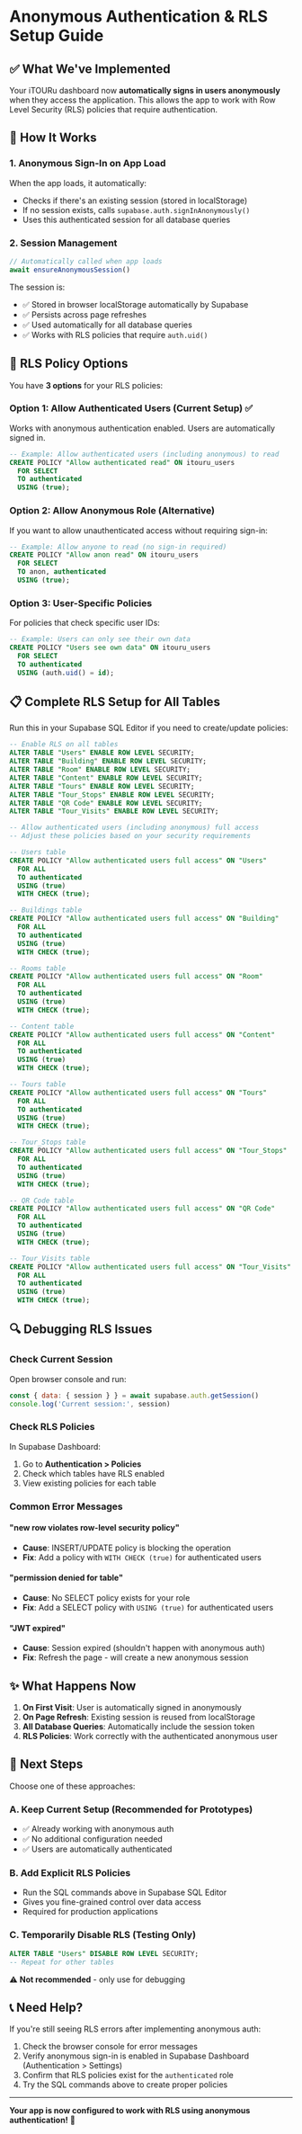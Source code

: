 # Anonymous Authentication & RLS Setup Guide

## ✅ What We've Implemented

Your iTOURu dashboard now **automatically signs in users anonymously** when they access the application. This allows the app to work with Row Level Security (RLS) policies that require authentication.

## 🔐 How It Works

### 1. **Anonymous Sign-In on App Load**
When the app loads, it automatically:
- Checks if there's an existing session (stored in localStorage)
- If no session exists, calls `supabase.auth.signInAnonymously()`
- Uses this authenticated session for all database queries

### 2. **Session Management**
```javascript
// Automatically called when app loads
await ensureAnonymousSession()
```

The session is:
- ✅ Stored in browser localStorage automatically by Supabase
- ✅ Persists across page refreshes
- ✅ Used automatically for all database queries
- ✅ Works with RLS policies that require `auth.uid()`

## 🎯 RLS Policy Options

You have **3 options** for your RLS policies:

### Option 1: Allow Authenticated Users (Current Setup) ✅
Works with anonymous authentication enabled. Users are automatically signed in.

```sql
-- Example: Allow authenticated users (including anonymous) to read
CREATE POLICY "Allow authenticated read" ON itouru_users
  FOR SELECT 
  TO authenticated
  USING (true);
```

### Option 2: Allow Anonymous Role (Alternative)
If you want to allow unauthenticated access without requiring sign-in:

```sql
-- Example: Allow anyone to read (no sign-in required)
CREATE POLICY "Allow anon read" ON itouru_users
  FOR SELECT 
  TO anon, authenticated
  USING (true);
```

### Option 3: User-Specific Policies
For policies that check specific user IDs:

```sql
-- Example: Users can only see their own data
CREATE POLICY "Users see own data" ON itouru_users
  FOR SELECT 
  TO authenticated
  USING (auth.uid() = id);
```

## 📋 Complete RLS Setup for All Tables

Run this in your Supabase SQL Editor if you need to create/update policies:

```sql
-- Enable RLS on all tables
ALTER TABLE "Users" ENABLE ROW LEVEL SECURITY;
ALTER TABLE "Building" ENABLE ROW LEVEL SECURITY;
ALTER TABLE "Room" ENABLE ROW LEVEL SECURITY;
ALTER TABLE "Content" ENABLE ROW LEVEL SECURITY;
ALTER TABLE "Tours" ENABLE ROW LEVEL SECURITY;
ALTER TABLE "Tour_Stops" ENABLE ROW LEVEL SECURITY;
ALTER TABLE "QR Code" ENABLE ROW LEVEL SECURITY;
ALTER TABLE "Tour_Visits" ENABLE ROW LEVEL SECURITY;

-- Allow authenticated users (including anonymous) full access
-- Adjust these policies based on your security requirements

-- Users table
CREATE POLICY "Allow authenticated users full access" ON "Users"
  FOR ALL
  TO authenticated
  USING (true)
  WITH CHECK (true);

-- Buildings table
CREATE POLICY "Allow authenticated users full access" ON "Building"
  FOR ALL
  TO authenticated
  USING (true)
  WITH CHECK (true);

-- Rooms table
CREATE POLICY "Allow authenticated users full access" ON "Room"
  FOR ALL
  TO authenticated
  USING (true)
  WITH CHECK (true);

-- Content table
CREATE POLICY "Allow authenticated users full access" ON "Content"
  FOR ALL
  TO authenticated
  USING (true)
  WITH CHECK (true);

-- Tours table
CREATE POLICY "Allow authenticated users full access" ON "Tours"
  FOR ALL
  TO authenticated
  USING (true)
  WITH CHECK (true);

-- Tour_Stops table
CREATE POLICY "Allow authenticated users full access" ON "Tour_Stops"
  FOR ALL
  TO authenticated
  USING (true)
  WITH CHECK (true);

-- QR Code table
CREATE POLICY "Allow authenticated users full access" ON "QR Code"
  FOR ALL
  TO authenticated
  USING (true)
  WITH CHECK (true);

-- Tour_Visits table
CREATE POLICY "Allow authenticated users full access" ON "Tour_Visits"
  FOR ALL
  TO authenticated
  USING (true)
  WITH CHECK (true);
```

## 🔍 Debugging RLS Issues

### Check Current Session
Open browser console and run:
```javascript
const { data: { session } } = await supabase.auth.getSession()
console.log('Current session:', session)
```

### Check RLS Policies
In Supabase Dashboard:
1. Go to **Authentication > Policies**
2. Check which tables have RLS enabled
3. View existing policies for each table

### Common Error Messages

#### "new row violates row-level security policy"
- **Cause**: INSERT/UPDATE policy is blocking the operation
- **Fix**: Add a policy with `WITH CHECK (true)` for authenticated users

#### "permission denied for table"
- **Cause**: No SELECT policy exists for your role
- **Fix**: Add a SELECT policy with `USING (true)` for authenticated users

#### "JWT expired"
- **Cause**: Session expired (shouldn't happen with anonymous auth)
- **Fix**: Refresh the page - will create a new anonymous session

## ✨ What Happens Now

1. **On First Visit**: User is automatically signed in anonymously
2. **On Page Refresh**: Existing session is reused from localStorage
3. **All Database Queries**: Automatically include the session token
4. **RLS Policies**: Work correctly with the authenticated anonymous user

## 🎯 Next Steps

Choose one of these approaches:

### A. Keep Current Setup (Recommended for Prototypes)
- ✅ Already working with anonymous auth
- ✅ No additional configuration needed
- ✅ Users are automatically authenticated

### B. Add Explicit RLS Policies
- Run the SQL commands above in Supabase SQL Editor
- Gives you fine-grained control over data access
- Required for production applications

### C. Temporarily Disable RLS (Testing Only)
```sql
ALTER TABLE "Users" DISABLE ROW LEVEL SECURITY;
-- Repeat for other tables
```
⚠️ **Not recommended** - only use for debugging

## 📞 Need Help?

If you're still seeing RLS errors after implementing anonymous auth:

1. Check the browser console for error messages
2. Verify anonymous sign-in is enabled in Supabase Dashboard (Authentication > Settings)
3. Confirm that RLS policies exist for the `authenticated` role
4. Try the SQL commands above to create proper policies

---

**Your app is now configured to work with RLS using anonymous authentication!** 🎉
